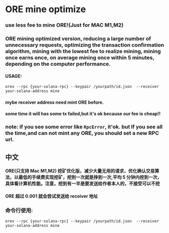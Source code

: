 # ORE mine optimize

### use less fee to mine ORE!(Just for MAC M1,M2)

### ORE mining optimized version, reducing a large number of unnecessary requests, optimizing the transaction confirmation algorithm, mining with the lowest fee to realize mining, mining once earns once, on average mining once within 5 minutes, depending on the computer performance.

#### USAGE:

`orex --rpc {your-solana-rpc} --keypair /yourpath/id.json  --receiver your-solana-address mine`

#### mybe receiver address need mint ORE before.

#### some time it will has some tx failed,but it's ok because our fee is cheap!!

### note: if you see some error like `RpcError`, it'ok. but If you see all the time,and can not mint any ORE, you should set a new RPC url.

## 中文

#### ORE(只支持 Mac M1,M2) 挖矿优化版，减少大量无用的请求，优化确认交易算法，以最低的手续费实现挖矿，挖到一次就是挣到一次,平均 5 分钟内挖到一次，具体看计算机性能。注意，挖到有一半是要发送给作者本人的，不接受可以不挖

#### ORE 超过 0.001 就会尝试发送给 receiver 地址

### 命令行使用:

`orex --rpc {your-solana-rpc} --keypair /yourpath/id.json  --receiver your-solana-address mine`
